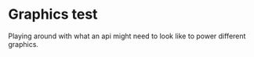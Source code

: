 # Graphics test

Playing around with what an api might need to look like to power different graphics.
